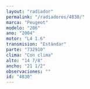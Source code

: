 ```yaml
---
layout: "radiador"
permalink: "/radiadores/4830/"
marca: "Peugeot"
modelo: "206"
ano: "2004"
motor: "L4 1.6"
transmision: "Estándar"
parte: "732910"
clima: "Con clima"
alto: "14 7/8"
ancho: "21 1/2"
observaciones: ""
id: "4830"
---
```


